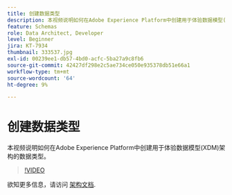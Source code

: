 ```yaml
---
title: 创建数据类型
description: 本视频说明如何在Adobe Experience Platform中创建用于体验数据模型(XDM)架构的数据类型。
feature: Schemas
role: Data Architect, Developer
level: Beginner
jira: KT-7934
thumbnail: 333537.jpg
exl-id: 00239ee1-db57-4bd0-acfc-5ba27a9c8fb6
source-git-commit: 42427df298e2c5ae734ce050e935378db51e66a1
workflow-type: tm+mt
source-wordcount: '64'
ht-degree: 9%

---
```


# 创建数据类型

本视频说明如何在Adobe Experience Platform中创建用于体验数据模型(XDM)架构的数据类型。

>[!VIDEO](https://video.tv.adobe.com/v/333537?quality=12&learn=on)

欲知更多信息，请访问 [架构文档](https://experienceleague.adobe.com/docs/experience-platform/xdm/home.html?lang=zh-Hans).
